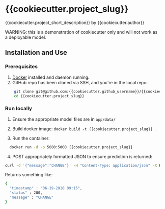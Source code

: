 # {{cookiecutter.project_slug}}
{{cookiecutter.project_short_description}} by {{cookiecutter.author}}

WARNING: this is a demonstration of cookiecutter only and will not work as a deployable model.

## Installation and Use

### Prerequisites
1. [Docker](https://docs.docker.com/get-started/#prepare-your-docker-environment) installed and daemon running.
2. GitHub repo has been cloned via SSH, and you're in the local repo:
```bash
    git clone git@github.com:{{cookiecutter.github_username}}/{{cookiecutter.project_slug}}.git
    cd {{cookiecutter.project_slug}}
```

### Run locally
1. Ensure the appropriate model files are in `app/data/`
   
2. Build docker image:
    `docker build -t {{cookiecutter.project_slug}} .`

3. Run the container:
   
```bash
  docker run -d -p 5000:5000 {{cookiecutter.project_slug}}
```

4. POST appropriately formatted JSON to ensure prediction is returned:

```bash
curl -d '{"message":"CHANGE"}' -H "Content-Type: application/json" -X POST http://127.0.0.1:5000/predict
```
Returns something like:
```bash
{
  "timestamp" : "06-19-2018 09:15",
  "status" : 200,
  "message" : "CHANGE"
}
```
